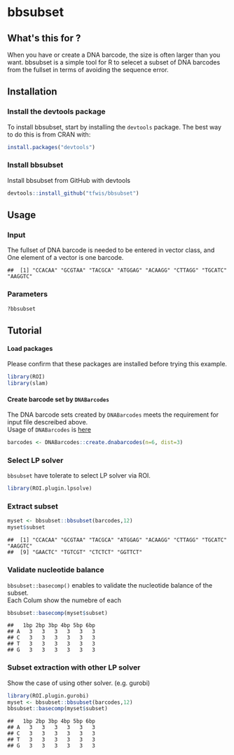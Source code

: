 # bbsubset

## What's this for ?

When you have or create a DNA barcode, the size is often larger than you want. 
bbsubset is a simple tool for R to selecet a subset of DNA barcodes from the fullset in terms of avoiding the sequence error.

## Installation

### Install the devtools package

To install bbsubset, start by installing the `devtools` package. The best way to do this is from CRAN with:

```r
install.packages("devtools")
```

### Install bbsubset

Install bbsubset from GitHub with devtools

``` r
devtools::install_github("tfwis/bbsubset")
```

## Usage

### Input

The fullset of DNA barcode is needed to be entered in vector class, and One element of a vector is one barcode.

    ##  [1] "CCACAA" "GCGTAA" "TACGCA" "ATGGAG" "ACAAGG" "CTTAGG" "TGCATC" "AAGGTC"

### Parameters



```r
?bbsubset
```

## Tutorial

#### Load packages

Please confirm that these packages are installed before trying this
example.

``` r
library(ROI)
library(slam)
```

#### Create barcode set by `DNABarcodes`


The DNA barcode sets created by `DNABarcodes` meets the requirement for input file descreibed above.  
Usage of `DNABarcodes` is [here](https://bioconductor.org/packages/release/bioc/vignettes/DNABarcodes/inst/doc/DNABarcodes.html)

``` r
barcodes <- DNABarcodes::create.dnabarcodes(n=6, dist=3)
```

### Select LP solver

`bbsubset` have tolerate to select LP solver via ROI.

``` r
library(ROI.plugin.lpsolve)
```

### Extract subset



``` r
myset <- bbsubset::bbsubset(barcodes,12)
myset$subset
```

    ##  [1] "CCACAA" "GCGTAA" "TACGCA" "ATGGAG" "ACAAGG" "CTTAGG" "TGCATC" "AAGGTC"
    ##  [9] "GAACTC" "TGTCGT" "CTCTCT" "GGTTCT"

### Validate nucleotide balance

`bbsubset::basecomp()` enables to validate the nucleotide balance of the subset.  
Each Colum show the numebre of each 

``` r
bbsubset::basecomp(myset$subset)
```

    ##   1bp 2bp 3bp 4bp 5bp 6bp
    ## A   3   3   3   3   3   3
    ## C   3   3   3   3   3   3
    ## T   3   3   3   3   3   3
    ## G   3   3   3   3   3   3

### Subset extraction with other LP solver

Show the case of using other solver. (e.g. gurobi)

``` r
library(ROI.plugin.gurobi)
myset <- bbsubset::bbsubset(barcodes,12)
bbsubset::basecomp(myset$subset)
```

    ##   1bp 2bp 3bp 4bp 5bp 6bp
    ## A   3   3   3   3   3   3
    ## C   3   3   3   3   3   3
    ## T   3   3   3   3   3   3
    ## G   3   3   3   3   3   3
